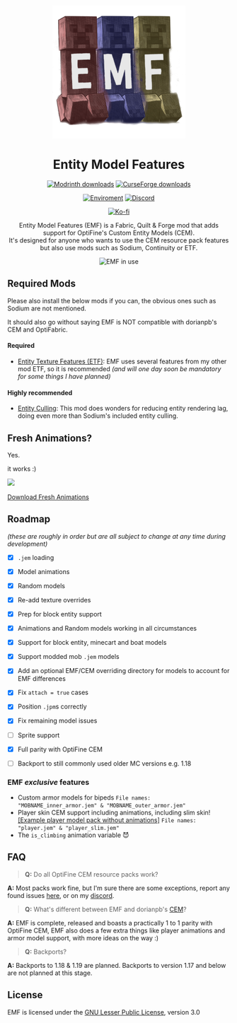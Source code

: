 <div align="center">

<img src="icon.png" alt="EMF icon" width=300>

# Entity Model Features
 
[![Modrinth downloads](https://img.shields.io/modrinth/dt/entity-model-features?color=00AF5C&label=downloads&style=round&logo=modrinth)](https://modrinth.com/mod/entity-model-features)
[![CurseForge downloads](https://cf.way2muchnoise.eu/full_844662_downloads.svg)](https://curseforge.com/minecraft/mc-mods/entity-model-features)

[![Enviroment](https://img.shields.io/badge/Enviroment-Client-purple)](https://modrinth.com/mods?e=client)
[![Discord](https://img.shields.io/discord/950942125225283634?color=blue&logo=discord&label=Discord)](https://discord.com/invite/rURmwrzUcz)

[![Ko-fi](https://ko-fi.com/img/githubbutton_sm.svg)](https://ko-fi.com/traben)

Entity Model Features (EMF) is a Fabric, Quilt & Forge mod that adds support for OptiFine's Custom Entity Models (CEM).<br />It's designed for anyone who wants to use the CEM resource pack features but also use mods such as Sodium, Continuity or ETF.

<img src="https://cdn.modrinth.com/data/4I1XuqiY/images/49f5b98dfef5b073a3971750673d343e1f92efe5.png" alt="EMF in use" width=550>

</div>


## Required Mods
Please also install the below mods if you can, the obvious ones such as Sodium are not mentioned.

It should also go without saying EMF is NOT compatible with dorianpb's CEM and OptiFabric.
#### Required
- [Entity Texture Features (ETF)](https://modrinth.com/mod/entitytexturefeatures): 
  EMF uses several features from my other mod ETF, so it is recommended *(and will one day soon be mandatory for some things I have planned)*

#### Highly recommended
- [Entity Culling](https://modrinth.com/mod/entityculling): This mod does wonders for reducing entity rendering lag, doing even more than Sodium's included entity culling.


## Fresh Animations?
Yes.

it works :)

<img width="450" src="https://cdn.modrinth.com/data/4I1XuqiY/images/2f32dbeadc25e46ef6c56f0e47e5eb5d305c8ea2.png">

<br>

[Download Fresh Animations](https://www.planetminecraft.com/texture-pack/fresh-animations-v1-0/)


## Roadmap

*(these are roughly in order but are all subject to change at any time during development)*

- [X] `.jem` loading 
- [X] Model animations
- [X] Random models
- [X] Re-add texture overrides
- [X] Prep for block entity support
- [X] Animations and Random models working in all circumstances
- [X] Support for block entity, minecart and boat models
- [X] Support modded mob `.jem` models
- [X] Add an optional EMF/CEM overriding directory for models to account for EMF differences
- [X] Fix `attach = true` cases
- [X] Position `.jpm`s correctly
- [X] Fix remaining model issues
- [ ] Sprite support
- [X] Full parity with OptiFine CEM
- [ ] Backport to still commonly used older MC versions e.g. 1.18


### EMF _exclusive_ features

- Custom armor models for bipeds 
`File names: "MOBNAME_inner_armor.jem" & "MOBNAME_outer_armor.jem"`
- Player skin CEM support including animations, including slim skin! 
[[Example player model pack without animations]](Vanilla_player_models_No_animations.zip)
`File names: "player.jem" & "player_slim.jem"`
- The `is_climbing` animation variable 😈

## FAQ

> **Q:** Do all OptiFine CEM resource packs work?

**A:** Most packs work fine, but I'm sure there are some exceptions, report any found issues [here](https://github.com/Traben-0/Entity_Model_Features/issues), or on my [discord](https://discord.com/invite/rURmwrzUcz).

> **Q:** What's different between EMF and dorianpb's [CEM](https://modrinth.com/mod/cem)?

**A:** EMF is complete, released and boasts a practically 1 to 1 parity with OptiFine CEM, EMF also does a few extra things like player animations and armor model support, with more ideas on the way :)

> **Q:** Backports?

**A:** Backports to 1.18 & 1.19 are planned.
Backports to version 1.17 and below are not planned at this stage.

## License

EMF is licensed under the [GNU Lesser Public License](LICENSE), version 3.0
